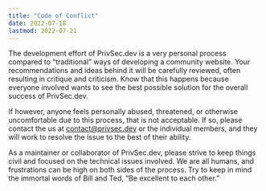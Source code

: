 ```yaml
---
title: "Code of Conflict"
date: 2022-07-18
lastmod: 2022-07-21
---
```


The development effort of PrivSec.dev is a very personal process compared to “traditional” ways of developing a community website. Your recommendations and ideas behind it will be carefully reviewed, often resulting in critique and criticism. Know that this happens because everyone involved wants to see the best possible solution for the overall success of PrivSec.dev. 

If however, anyone feels personally abused, threatened, or otherwise uncomfortable due to this process, that is not acceptable. If so, please contact the us at contact@privsec.dev or the individual members, and they will work to resolve the issue to the best of their ability.

As a maintainer or collaborator of PrivSec.dev, please strive to keep things civil and focused on the technical issues involved. We are all humans, and frustrations can be high on both sides of the process. Try to keep in mind the immortal words of Bill and Ted, “Be excellent to each other.”
